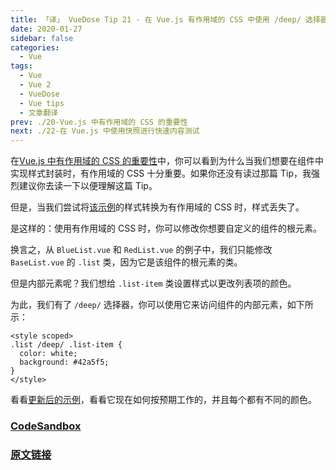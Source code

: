 ```yaml
---
title: 「译」 VueDose Tip 21 - 在 Vue.js 有作用域的 CSS 中使用 /deep/ 选择器来设置内部元素的样式
date: 2020-01-27
sidebar: false
categories:
  - Vue
tags:
  - Vue
  - Vue 2
  - VueDose
  - Vue tips
  - 文章翻译
prev: ./20-Vue.js 中有作用域的 CSS 的重要性
next: ./22-在 Vue.js 中使用快照进行快速内容测试
---
```


在[Vue.js 中有作用域的 CSS 的重要性](/articles/Vue/VueDose/20-Vue.js%20中有作用域的%20CSS%20的重要性)中，你可以看到为什么当我们想要在组件中实现样式封装时，有作用域的 CSS 十分重要。如果你还没有读过那篇 Tip，我强烈建议你去读一下以便理解这篇 Tip。

但是，当我们尝试将[该示例](https://codesandbox.io/s/zwkj000z7p)的样式转换为有作用域的 CSS 时，样式丢失了。

是这样的：使用有作用域的 CSS 时，你可以修改你想要自定义的组件的根元素。

换言之，从 `BlueList.vue` 和 `RedList.vue` 的例子中，我们只能修改 `BaseList.vue` 的 `.list` 类，因为它是该组件的根元素的类。

但是内部元素呢？我们想给 `.list-item` 类设置样式以更改列表项的颜色。

为此，我们有了 `/deep/` 选择器，你可以使用它来访问组件的内部元素，如下所示：

```vue
<style scoped>
.list /deep/ .list-item {
  color: white;
  background: #42a5f5;
}
</style>
```

看看[更新后的示例](https://codesandbox.io/s/40y6v5w3w0)，看看它现在如何按预期工作的，并且每个都有不同的颜色。

### [CodeSandbox](https://codesandbox.io/s/40y6v5w3w0)

### [原文链接](https://vuedose.tips/tips/style-inner-elements-in-scoped-css-using-deep-selector-in-vue-js)

